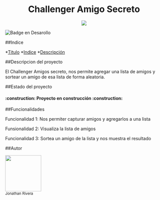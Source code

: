 <h1 align="center"> Challenger Amigo Secreto</h1>

<p align="center">
  <img src="https://github.com/user-attachments/assets/a7cf79ae-1152-4862-a96d-10df584b6cbd"/> 
</p>

![Badge en Desarollo](https://img.shields.io/badge/STATUS-EN%20DESAROLLO-green)

##Indice

*[Titulo](#Titulo)
*[Indice](#Indice)
*[Descripción](#Descripcion)

##Descripcion del proyecto

<P>
  El Challenger Amigos secreto, nos permite agregar una lista de amigos y sortear un amigo de esa lista de forma aleatoria.
</P>

##Estado del proyecto

<h4 align="left">
:construction: Proyecto en construcción :construction:
</h4>


##Funcionalidades

<p>Funcionalidad 1: Nos permiter capturar amigos y agregarlos a una lista</p>
<P>Funsionalidad 2: Visualiza la lista de amigos</P>
<p>Funcionalidad 3: Sortea un amigo de la lista y nos muestra el resultado</p>

##Autor

<p>
  <img src="https://github.com/user-attachments/assets/eb95681c-5dcd-4363-af10-7634c84db19d" width=115><br><sub>Jonathan Rivera</sub></br>
